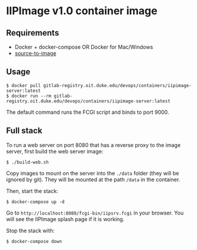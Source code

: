 # IIPImage v1.0 container image

## Requirements

- Docker + docker-compose OR Docker for Mac/Windows
- [source-to-image](https://github.com/openshift/source-to-image)

## Usage

    $ docker pull gitlab-registry.oit.duke.edu/devops/containers/iipimage-server:latest
    $ docker run --rm gitlab-registry.oit.duke.edu/devops/containers/iipimage-server:latest

The default command runs the FCGI script and binds to port 9000.

## Full stack

To run a web server on port 8080 that has a reverse proxy to the image server, first build
the web server image:

    $ ./build-web.sh

Copy images to mount on the server into the `./data` folder (they will be ignored by git).
They will be mounted at the path `/data` in the container.

Then, start the stack:

    $ docker-compose up -d

Go to `http://localhost:8080/fcgi-bin/iipsrv.fcgi` in your browser. You will see the IIPImage
splash page if it is working.

Stop the stack with:

    $ docker-compose down